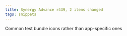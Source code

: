 ```yaml
---
title: Synergy Advance r439, 2 items changed
tags: snippets
---
```


Common test bundle icons rather than app-specific ones
